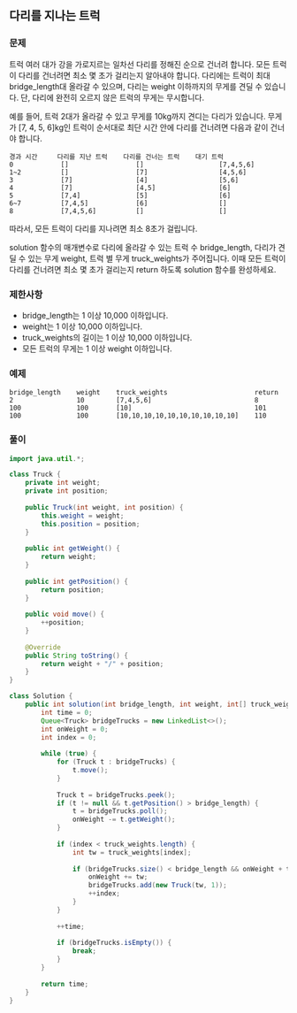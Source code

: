 ## 다리를 지나는 트럭

### 문제

트럭 여러 대가 강을 가로지르는 일차선 다리를 정해진 순으로 건너려 합니다. 모든 트럭이 다리를 건너려면 최소 몇 초가 걸리는지 알아내야 합니다. 다리에는 트럭이 최대 bridge_length대 올라갈 수 있으며, 다리는 weight 이하까지의 무게를 견딜 수 있습니다. 단, 다리에 완전히 오르지 않은 트럭의 무게는 무시합니다.

예를 들어, 트럭 2대가 올라갈 수 있고 무게를 10kg까지 견디는 다리가 있습니다. 무게가 [7, 4, 5, 6]kg인 트럭이 순서대로 최단 시간 안에 다리를 건너려면 다음과 같이 건너야 합니다.

```text
경과 시간     다리를 지난 트럭    다리를 건너는 트럭    대기 트럭
0            []                 []                   [7,4,5,6]
1~2          []                 [7]                  [4,5,6]
3            [7]                [4]                  [5,6]
4            [7]                [4,5]                [6]
5            [7,4]              [5]                  [6]
6~7          [7,4,5]            [6]                  []
8            [7,4,5,6]          []                   []
```

따라서, 모든 트럭이 다리를 지나려면 최소 8초가 걸립니다.

solution 함수의 매개변수로 다리에 올라갈 수 있는 트럭 수 bridge_length, 다리가 견딜 수 있는 무게 weight, 트럭 별 무게 truck_weights가 주어집니다. 이때 모든 트럭이 다리를 건너려면 최소 몇 초가 걸리는지 return 하도록 solution 함수를 완성하세요.

### 제한사항

- bridge_length는 1 이상 10,000 이하입니다.
- weight는 1 이상 10,000 이하입니다.
- truck_weights의 길이는 1 이상 10,000 이하입니다.
- 모든 트럭의 무게는 1 이상 weight 이하입니다.

### 예제

```text
bridge_length    weight    truck_weights                      return
2                10        [7,4,5,6]                          8
100              100       [10]                               101
100              100       [10,10,10,10,10,10,10,10,10,10]    110
```

### 풀이
```java
import java.util.*;

class Truck {
    private int weight;
    private int position;
    
    public Truck(int weight, int position) {
        this.weight = weight;
        this.position = position;
    }
    
    public int getWeight() {
        return weight;
    }
    
    public int getPosition() {
        return position;
    }
    
    public void move() {
        ++position;
    }
    
    @Override
    public String toString() {
        return weight + "/" + position;
    }
}

class Solution {
    public int solution(int bridge_length, int weight, int[] truck_weights) {
        int time = 0;
        Queue<Truck> bridgeTrucks = new LinkedList<>();
        int onWeight = 0;
        int index = 0;
        
        while (true) {
            for (Truck t : bridgeTrucks) {
                t.move();
            }
            
            Truck t = bridgeTrucks.peek();
            if (t != null && t.getPosition() > bridge_length) {
                t = bridgeTrucks.poll();
                onWeight -= t.getWeight();
            }
            
            if (index < truck_weights.length) {
                int tw = truck_weights[index];
                
                if (bridgeTrucks.size() < bridge_length && onWeight + tw <= weight) {
                    onWeight += tw;
                    bridgeTrucks.add(new Truck(tw, 1));
                    ++index;
                }
            }
            
            ++time;
            
            if (bridgeTrucks.isEmpty()) {
                break;
            }
        }
        
        return time;
    }
}
```